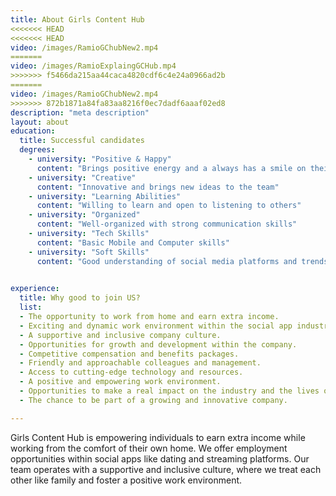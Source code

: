 ```yaml
---
title: About Girls Content Hub
<<<<<<< HEAD
<<<<<<< HEAD
video: /images/RamioGChubNew2.mp4 
=======
video: /images/RamioExplaingGCHub.mp4 
>>>>>>> f5466da215aa44caca4820cdf6c4e24a0966ad2b
=======
video: /images/RamioGChubNew2.mp4
>>>>>>> 872b1871a84fa83aa8216f0ec7dadf6aaaf02ed8
description: "meta description"
layout: about
education: 
  title: Successful candidates
  degrees:
    - university: "Positive & Happy"
      content: "Brings positive energy and a always has a smile on their face"
    - university: "Creative"
      content: "Innovative and brings new ideas to the team"
    - university: "Learning Abilities"
      content: "Willing to learn and open to listening to others"
    - university: "Organized"
      content: "Well-organized with strong communication skills"  
    - university: "Tech Skills"
      content: "Basic Mobile and Computer skills"
    - university: "Soft Skills"
      content: "Good understanding of social media platforms and trends, and the ability to effectively engage with users."
 

experience:
  title: Why good to join US?
  list:
  - The opportunity to work from home and earn extra income.
  - Exciting and dynamic work environment within the social app industry.
  - A supportive and inclusive company culture.
  - Opportunities for growth and development within the company.
  - Competitive compensation and benefits packages.
  - Friendly and approachable colleagues and management.
  - Access to cutting-edge technology and resources.
  - A positive and empowering work environment.
  - Opportunities to make a real impact on the industry and the lives of others.
  - The chance to be part of a growing and innovative company.

---
```


Girls Content Hub is empowering individuals to earn extra income while working from the comfort of their own home. We offer employment opportunities within social apps like dating and streaming platforms. Our team operates with a supportive and inclusive culture, where we treat each other like family and foster a positive work environment.
